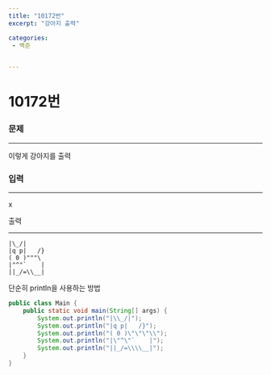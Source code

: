 ```yaml
---
title: "10172번"
excerpt: "강아지 출력"

categories:
 - 백준 


---
```




# 10172번

### 문제

---

이렇게 강아지를 출력

### 입력

---

x

출력

---

```
|\_/|
|q p|   /}
( 0 )"""\
|"^"`    |
||_/=\\__|
```

단순히 println을 사용하는 방법

```java
public class Main {
    public static void main(String[] args) {
        System.out.println("|\\_/|");
        System.out.println("|q p|   /}");
        System.out.println("( 0 )\"\"\"\\");
        System.out.println("|\"^\"`    |");
        System.out.println("||_/=\\\\__|");
    }
}
```
